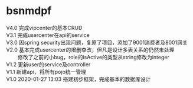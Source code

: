 # bsnmdpf
V4.0  完成vipcenter的基本CRUD<br>
V3.1  完成usercenter在api的service<br>
V3.0  因spring security出现问题，复原了项目，添加了9001消费者及8001网关<br>
V2.0  基本完成usercenter的增删查改，但凡是设计多表关系的仍然未处理<br>
&nbsp;&nbsp;&nbsp;&nbsp;&nbsp;&nbsp;&nbsp;&nbsp;修改了之前的小bug，role的isActive的类型从string修改为integer<br>
V1.2  更新user的service及controller<br>
V1.1  新建api，将所有pojo统一管理<br>
V1.0  2020-01-27 13:03 搭建初步框架，完成基本的数据库设计
